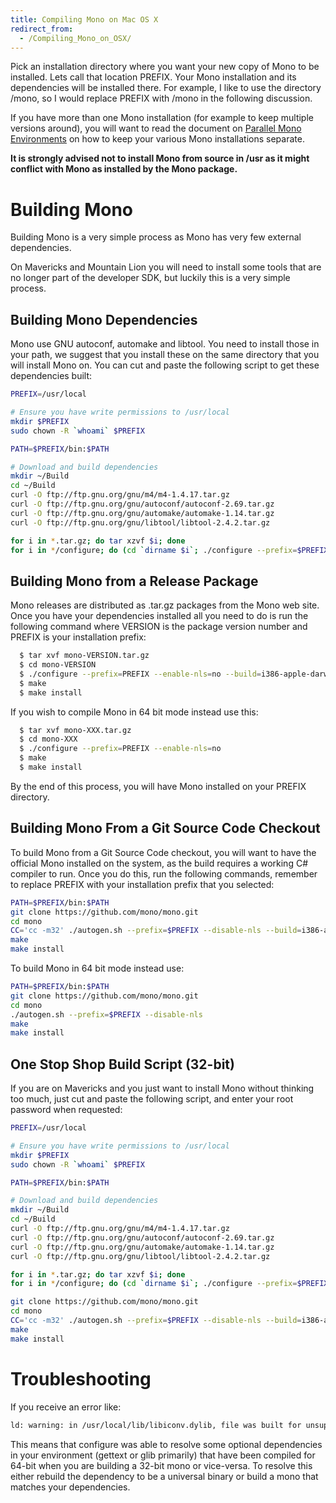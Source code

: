 ```yaml
---
title: Compiling Mono on Mac OS X
redirect_from:
  - /Compiling_Mono_on_OSX/
---
```


Pick an installation directory where you want your new copy of Mono to be installed. Lets call that location PREFIX. Your Mono installation and its dependencies will be installed there. For example, I like to use the directory /mono, so I would replace PREFIX with /mono in the following discussion.

If you have more than one Mono installation (for example to keep multiple versions around), you will want to read the document on [Parallel Mono Environments](/docs/compiling-mono/parallel-mono-environments/) on how to keep your various Mono installations separate.

**It is strongly advised not to install Mono from source in /usr as it might conflict with Mono as installed by the Mono package.**

Building Mono
=============

Building Mono is a very simple process as Mono has very few external dependencies.

On Mavericks and Mountain Lion you will need to install some tools that are no longer part of the developer SDK, but luckily this is a very simple process.

Building Mono Dependencies
--------------------------

Mono use GNU autoconf, automake and libtool. You need to install those in your path, we suggest that you install these on the same directory that you will install Mono on. You can cut and paste the following script to get these dependencies built:

``` bash
PREFIX=/usr/local

# Ensure you have write permissions to /usr/local
mkdir $PREFIX
sudo chown -R `whoami` $PREFIX

PATH=$PREFIX/bin:$PATH

# Download and build dependencies
mkdir ~/Build
cd ~/Build
curl -O ftp://ftp.gnu.org/gnu/m4/m4-1.4.17.tar.gz
curl -O ftp://ftp.gnu.org/gnu/autoconf/autoconf-2.69.tar.gz
curl -O ftp://ftp.gnu.org/gnu/automake/automake-1.14.tar.gz
curl -O ftp://ftp.gnu.org/gnu/libtool/libtool-2.4.2.tar.gz

for i in *.tar.gz; do tar xzvf $i; done
for i in */configure; do (cd `dirname $i`; ./configure --prefix=$PREFIX && make && make install); done
```

Building Mono from a Release Package
------------------------------------

Mono releases are distributed as .tar.gz packages from the Mono web site. Once you have your dependencies installed all you need to do is run the following command where VERSION is the package version number and PREFIX is your installation prefix:

``` bash
  $ tar xvf mono-VERSION.tar.gz
  $ cd mono-VERSION
  $ ./configure --prefix=PREFIX --enable-nls=no --build=i386-apple-darwin11.2.0
  $ make
  $ make install
```

If you wish to compile Mono in 64 bit mode instead use this:

``` bash
  $ tar xvf mono-XXX.tar.gz
  $ cd mono-XXX
  $ ./configure --prefix=PREFIX --enable-nls=no
  $ make
  $ make install
```

By the end of this process, you will have Mono installed on your PREFIX directory.

Building Mono From a Git Source Code Checkout
---------------------------------------------

To build Mono from a Git Source Code checkout, you will want to have the official Mono installed on the system, as the build requires a working C# compiler to run. Once you do this, run the following commands, remember to replace PREFIX with your installation prefix that you selected:

``` bash
PATH=$PREFIX/bin:$PATH
git clone https://github.com/mono/mono.git
cd mono
CC='cc -m32' ./autogen.sh --prefix=$PREFIX --disable-nls --build=i386-apple-darwin11.2.0
make
make install
```

To build Mono in 64 bit mode instead use:

``` bash
PATH=$PREFIX/bin:$PATH
git clone https://github.com/mono/mono.git
cd mono
./autogen.sh --prefix=$PREFIX --disable-nls
make
make install
```

One Stop Shop Build Script (32-bit)
-----------------------------------

If you are on Mavericks and you just want to install Mono without thinking too much, just cut and paste the following script, and enter your root password when requested:

``` bash
PREFIX=/usr/local

# Ensure you have write permissions to /usr/local
mkdir $PREFIX
sudo chown -R `whoami` $PREFIX

PATH=$PREFIX/bin:$PATH

# Download and build dependencies
mkdir ~/Build
cd ~/Build
curl -O ftp://ftp.gnu.org/gnu/m4/m4-1.4.17.tar.gz
curl -O ftp://ftp.gnu.org/gnu/autoconf/autoconf-2.69.tar.gz
curl -O ftp://ftp.gnu.org/gnu/automake/automake-1.14.tar.gz
curl -O ftp://ftp.gnu.org/gnu/libtool/libtool-2.4.2.tar.gz

for i in *.tar.gz; do tar xzvf $i; done
for i in */configure; do (cd `dirname $i`; ./configure --prefix=$PREFIX && make && make install); done

git clone https://github.com/mono/mono.git
cd mono
CC='cc -m32' ./autogen.sh --prefix=$PREFIX --disable-nls --build=i386-apple-darwin11.2.0
make
make install
```

Troubleshooting
===============

If you receive an error like:

``` bash
ld: warning: in /usr/local/lib/libiconv.dylib, file was built for unsupported file format which is not the architecture being linked (i386)
```

This means that configure was able to resolve some optional dependencies in your environment (gettext or glib primarily) that have been compiled for 64-bit when you are building a 32-bit mono or vice-versa. To resolve this either rebuild the dependency to be a universal binary or build a mono that matches your dependencies.

